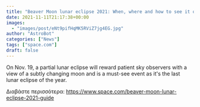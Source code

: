 ```yaml
---
title: "Beaver Moon lunar eclipse 2021: When, where and how to see it on Nov. 19"
date: 2021-11-11T21:17:38+00:00
images:
  - "images/post/eNt9pifHqMK5RViZ7jg4EG.jpg"
author: "AstroBot"
categories: ["News"]
tags: ["space.com"]
draft: false
---
```


On Nov. 19, a partial lunar eclipse will reward patient sky observers with a view of a subtly changing moon and is a must-see event as it's the last lunar eclipse of the year. 

Διαβάστε περισσότερα: https://www.space.com/beaver-moon-lunar-eclipse-2021-guide
